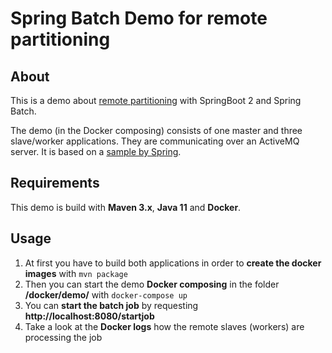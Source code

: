 # Spring Batch Demo for remote partitioning

## About
This is a demo about [remote partitioning](https://docs.spring.io/spring-batch/4.1.x/reference/html/index-single.html#partitioning) with SpringBoot 2 and Spring Batch.

The demo (in the Docker composing) consists of one master and three slave/worker applications. They are communicating over an ActiveMQ server. It is based on
a [sample by Spring](https://github.com/spring-projects/spring-batch/tree/master/spring-batch-samples/src/main/java/org/springframework/batch/sample/remotepartitioning).

## Requirements
This demo is build with **Maven 3.x**, **Java 11** and **Docker**.

## Usage
1. At first you have to build both applications in order to **create the docker images** with `mvn package`
2. Then you can start the demo **Docker composing** in the folder **/docker/demo/** with `docker-compose up`
3. You can **start the batch job** by requesting **http://localhost:8080/startjob**
4. Take a look at the **Docker logs** how the remote slaves (workers) are processing the job
